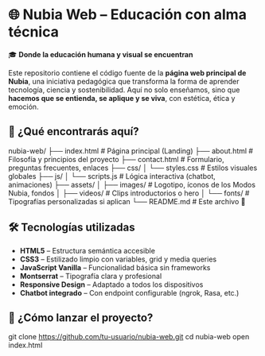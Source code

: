 # 🌐 Nubia Web – Educación con alma técnica

🎓 **Donde la educación humana y visual se encuentran**

Este repositorio contiene el código fuente de la **página web principal de Nubia**, una iniciativa pedagógica que transforma la forma de aprender tecnología, ciencia y sostenibilidad. Aquí no solo enseñamos, sino que **hacemos que se entienda, se aplique y se viva**, con estética, ética y emoción.


## 🧩 ¿Qué encontrarás aquí?

nubia-web/
├── index.html            # Página principal (Landing)
├── about.html            # Filosofía y principios del proyecto
├── contact.html          # Formulario, preguntas frecuentes, enlaces
├── css/
│   └── styles.css        # Estilos visuales globales
├── js/
│   └── scripts.js        # Lógica interactiva (chatbot, animaciones)
├── assets/
│   ├── images/           # Logotipo, íconos de los Modos Nubia, fondos
│   ├── videos/           # Clips introductorios o hero
│   └── fonts/            # Tipografías personalizadas si aplican
└── README.md             # Este archivo 📖



## 🛠️ Tecnologías utilizadas

- **HTML5** – Estructura semántica accesible  
- **CSS3** – Estilizado limpio con variables, grid y media queries  
- **JavaScript Vanilla** – Funcionalidad básica sin frameworks  
- **Montserrat** – Tipografía clara y profesional  
- **Responsive Design** – Adaptado a todos los dispositivos  
- **Chatbot integrado** – Con endpoint configurable (ngrok, Rasa, etc.)


## 🚀 ¿Cómo lanzar el proyecto?

git clone https://github.com/tu-usuario/nubia-web.git
cd nubia-web
open index.html

